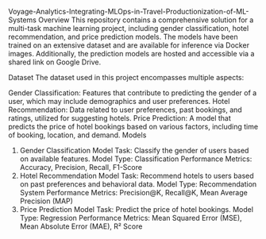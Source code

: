 Voyage-Analytics-Integrating-MLOps-in-Travel-Productionization-of-ML-Systems
Overview
This repository contains a comprehensive solution for a multi-task machine learning project, including gender classification, hotel recommendation, and price prediction models. The models have been trained on an extensive dataset and are available for inference via Docker images. Additionally, the prediction models are hosted and accessible via a shared link on Google Drive.

Dataset
The dataset used in this project encompasses multiple aspects:

Gender Classification: Features that contribute to predicting the gender of a user, which may include demographics and user preferences.
Hotel Recommendation: Data related to user preferences, past bookings, and ratings, utilized for suggesting hotels.
Price Prediction: A model that predicts the price of hotel bookings based on various factors, including time of booking, location, and demand.
Models
1. Gender Classification Model
Task: Classify the gender of users based on available features.
Model Type: Classification
Performance Metrics: Accuracy, Precision, Recall, F1-Score
2. Hotel Recommendation Model
Task: Recommend hotels to users based on past preferences and behavioral data.
Model Type: Recommendation System
Performance Metrics: Precision@K, Recall@K, Mean Average Precision (MAP)
3. Price Prediction Model
Task: Predict the price of hotel bookings.
Model Type: Regression
Performance Metrics: Mean Squared Error (MSE), Mean Absolute Error (MAE), R² Score
